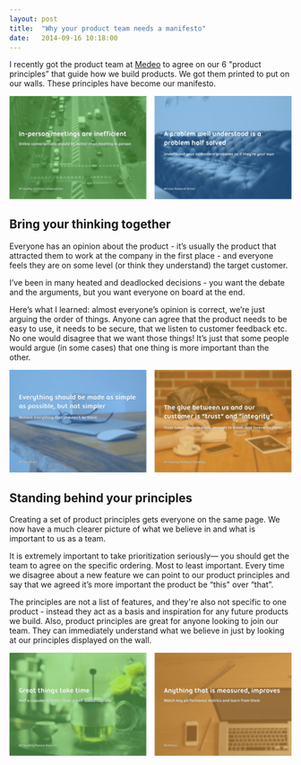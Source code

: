 ```yaml
---
layout: post
title:  "Why your product team needs a manifesto"
date:   2014-09-16 10:18:00
---
```


I recently got the product team at [Medeo](https://medeo.ca/) to agree on our 6 "product principles” that guide how we build products. We got them printed to put on our walls. These principles have become our manifesto.

<!--more-->

![Medeo Product Principles 2](/assets/images/articles/product-principles-2.png)


## Bring your thinking together 

Everyone has an opinion about the product - it’s usually the product that attracted them to work at the company in the first place - and everyone feels they are on some level (or think they understand) the target customer.

I’ve been in many heated and deadlocked decisions - you want the debate and the arguments, but you want everyone on board at the end.

Here’s what I learned: almost everyone’s opinion is correct, we’re just arguing the order of things. Anyone can agree that the product needs to be easy to use, it needs to be secure, that we listen to customer feedback etc. No one would disagree that we want those things! It’s just that some people would argue (in some cases) that one thing is more important than the other.

![Medeo Product Principles 1](/assets/images/articles/product-principles-1.png)


## Standing behind your principles

Creating a set of product principles gets everyone on the same page. We now have a much clearer picture of what we believe in and what is important to us as a team.

It is extremely important to take prioritization seriously— you should get the team to agree on the specific ordering. Most to least important. Every time we disagree about a new feature we can point to our product principles and say that we agreed it’s more important the product be “this" over “that”.

The principles are not a list of features, and they're also not specific to one product - instead they act as a basis and inspiration for any future products we build. Also, product principles are great for anyone looking to join our team. They can immediately understand what we believe in just by looking at our principles displayed on the wall.


![Medeo Product Principles 3](/assets/images/articles/product-principles-3.png)
